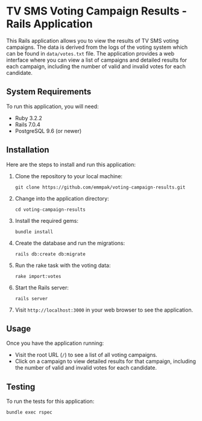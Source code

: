 # TV SMS Voting Campaign Results - Rails Application

This Rails application allows you to view the results of TV SMS voting campaigns. The data is derived from the logs of the voting system which can be found in `data/votes.txt` file. The application provides a web interface where you can view a list of campaigns and detailed results for each campaign, including the number of valid and invalid votes for each candidate.

## System Requirements

To run this application, you will need:

- Ruby 3.2.2
- Rails 7.0.4
- PostgreSQL 9.6 (or newer)

## Installation

Here are the steps to install and run this application:

1. Clone the repository to your local machine:

   ```
   git clone https://github.com/emmpak/voting-campaign-results.git
   ```

2. Change into the application directory:

   ```
   cd voting-campaign-results
   ```

3. Install the required gems:

   ```
   bundle install
   ```

4. Create the database and run the migrations:

   ```
   rails db:create db:migrate
   ```

5. Run the rake task with the voting data:

   ```
   rake import:votes
   ```

6. Start the Rails server:

   ```
   rails server
   ```

7. Visit `http://localhost:3000` in your web browser to see the application.

## Usage

Once you have the application running:

- Visit the root URL (`/`) to see a list of all voting campaigns.
- Click on a campaign to view detailed results for that campaign, including the number of valid and invalid votes for each candidate.

## Testing

To run the tests for this application:

```
bundle exec rspec
```
